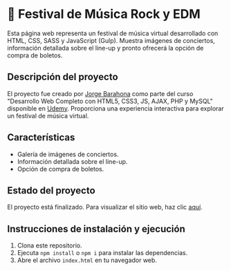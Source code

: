 # 🎸 Festival de Música Rock y EDM

Esta página web representa un festival de música virtual desarrollado con HTML, CSS, SASS y JavaScript (Gulp). Muestra imágenes de conciertos, información detallada sobre el line-up y pronto ofrecerá la opción de compra de boletos.

## Descripción del proyecto

El proyecto fue creado por [Jorge Barahona](https://github.com/jb-rgb) como parte del curso "Desarrollo Web Completo con HTML5, CSS3, JS, AJAX, PHP y MySQL" disponible en [Udemy](https://www.udemy.com/course/desarrollo-web-completo-con-html5-css3-js-php-y-mysql/). Proporciona una experiencia interactiva para explorar un festival de música virtual.

## Características

- Galería de imágenes de conciertos.
- Información detallada sobre el line-up.
- Opción de compra de boletos.

## Estado del proyecto

El proyecto está finalizado. Para visualizar el sitio web, haz clic [aquí](https://rock-edm-festival-jb.netlify.app/).

## Instrucciones de instalación y ejecución

1. Clona este repositorio.
2. Ejecuta `npm install` o `npm i` para instalar las dependencias.
3. Abre el archivo `index.html` en tu navegador web.